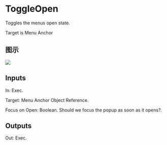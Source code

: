 # ToggleOpen

Toggles the menus open state.

Target is Menu Anchor

## 图示

![]($-20221218-20030658.png)

## Inputs

In: Exec.

Target: Menu Anchor Object Reference.

Focus on Open: Boolean. Should we focus the popup as soon as it opens?.  

## Outputs

Out: Exec.

